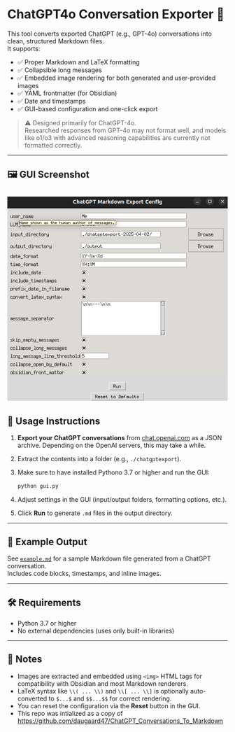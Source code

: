# ChatGPT4o Conversation Exporter 📝

This tool converts exported ChatGPT (e.g., GPT-4o) conversations into clean, structured Markdown files.  
It supports:

- ✅ Proper Markdown and LaTeX formatting
- ✅ Collapsible long messages
- ✅ Embedded image rendering for both generated and user-provided images
- ✅ YAML frontmatter (for Obsidian)
- ✅ Date and timestamps
- ✅ GUI-based configuration and one-click export

> ⚠️ Designed primarily for ChatGPT-4o.  
> Researched responses from GPT-4o may not format well, and models like o1/o3 with advanced reasoning capabilities are currently not formatted correctly.

---

## 🖼️ GUI Screenshot

![GUI Screenshot](./example_gui_screenshot.png)
---

## 🚀 Usage Instructions

1. **Export your ChatGPT conversations** from [chat.openai.com](https://chat.openai.com) as a JSON archive. Depending on the OpenAI servers, this may take a while.
2. Extract the contents into a folder (e.g., `./chatgptexport`).
3. Make sure to have installed Pythono 3.7 or higher and run the GUI:

   ```bash
   python gui.py
   ```

4. Adjust settings in the GUI (input/output folders, formatting options, etc.).
5. Click **Run** to generate `.md` files in the output directory.

---

## 📂 Example Output

See [`example.md`](./example.md) for a sample Markdown file generated from a ChatGPT conversation.  
Includes code blocks, timestamps, and inline images.

---

## 🛠️ Requirements

- Python 3.7 or higher
- No external dependencies (uses only built-in libraries)

---

## 📌 Notes

- Images are extracted and embedded using `<img>` HTML tags for compatibility with Obsidian and most Markdown renderers.
- LaTeX syntax like `\\( ... \\)` and `\\[ ... \\]` is optionally auto-converted to `$...$` and `$$...$$` for correct rendering.
- You can reset the configuration via the **Reset** button in the GUI.
- This repo was intialized as a copy of https://github.com/daugaard47/ChatGPT_Conversations_To_Markdown